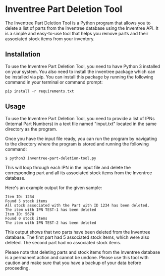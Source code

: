 # Inventree Part Deletion Tool
The Inventree Part Deletion Tool is a Python program that allows you to delete a list of parts from the Inventree database using the Inventree API. It is a simple and easy-to-use tool that helps you remove parts and their associated stock items from your inventory.

## Installation
To use the Inventree Part Deletion Tool, you need to have Python 3 installed on your system. You also need to install the inventree package which can be installed via pip. You can install this package by running the following command in your terminal or command prompt:
```shell
pip install -r requirements.txt
```

## Usage
To use the Inventree Part Deletion Tool, you need to provide a list of IPNs (Internal Part Numbers) in a text file named "input.txt" located in the same directory as the program.

Once you have the input file ready, you can run the program by navigating to the directory where the program is stored and running the following command:
```shell
$ python3 inventree-part-deletion-tool.py
```
This will loop through each IPN in the input file and delete the corresponding part and all its associated stock items from the Inventree database.

Here's an example output for the given sample:
```shell
Item ID: 1234
Found 5 stock items
All stock associated with the Part with ID 1234 has been deleted.
The item with IPN TEST-1 has been deleted
Item ID: 5678
Found 0 stock items
The item with IPN TEST-2 has been deleted
```
This output shows that two parts have been deleted from the Inventree database. The first part had 5 associated stock items, which were also deleted. The second part had no associated stock items.

Please note that deleting parts and stock items from the Inventree database is a permanent action and cannot be undone. Please use this tool with caution and make sure that you have a backup of your data before proceeding.
